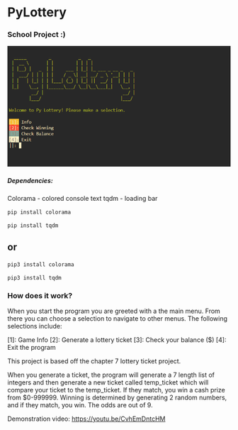 # PyLottery

### School Project :)


![image info](./images/img1.png)

##### Dependencies:
Colorama - colored console text
tqdm - loading bar

```
pip install colorama
```
```
pip install tqdm
```

## or

```
pip3 install colorama
```
```
pip3 install tqdm
```

### How does it work?

When you start the program you are greeted with a the main menu. From there you can choose a selection to navigate to other menus. The following selections include:

[1]: Game Info
[2]: Generate a lottery ticket
[3]: Check your balance ($)
[4]: Exit the program


This project is based off the chapter 7 lottery ticket project.


When you generate a ticket, the program will generate a 7 length list of integers and then
generate a new ticket called temp_ticket which will compare your ticket to the temp_ticket. 
If they match, you win a cash prize from $0-999999. Winning is determined by generating 2 random
numbers, and if they match, you win. The odds are out of 9.

Demonstration video:
https://youtu.be/CvhEmDntcHM